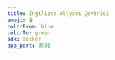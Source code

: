 ```yaml
---
title: İngilizce Altyazı Çevirici
emoji: 🎬
colorFrom: blue
colorTo: green
sdk: docker
app_port: 8501
---
```

